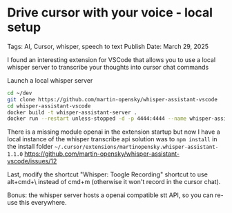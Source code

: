 # Drive cursor with your voice - local setup

Tags: AI, Cursor, whisper, speech to text
Publish Date: March 29, 2025

I found an interesting extension for VSCode that allows you to use a local whisper server to transcribe your thoughts into cursor chat commands

Launch a local whisper server

```sh
cd ~/dev
git clone https://github.com/martin-opensky/whisper-assistant-vscode
cd whisper-assistant-vscode
docker build -t whisper-assistant-server .  
docker run --restart unless-stopped -d -p 4444:4444 --name whisper-assistant whisper-assistant-server
```

There is a missing module openai in the extension startup
but now I have a local instance of the whisper transcribe api
solution was to `npm install` in the install folder `~/.cursor/extensions/martinopensky.whisper-assistant-1.1.0`
https://github.com/martin-opensky/whisper-assistant-vscode/issues/12

Last, modify the shortcut "Whisper: Toogle Recording" shortcut to use alt+cmd+\ instead of cmd+m (otherwise it won't record in the cursor chat).

Bonus: the whisper server hosts a openai compatible stt API, so you can re-use this everywhere.
